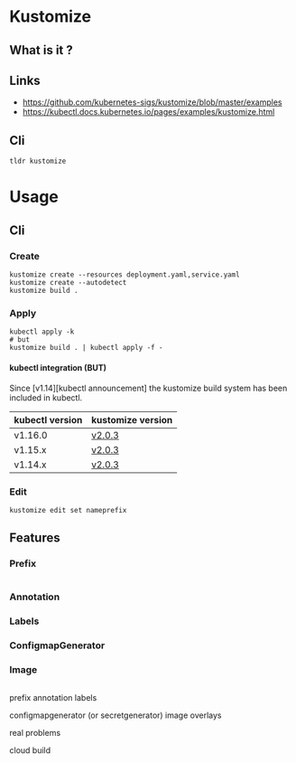 # Kustomize 

## What is it ?

## Links

* https://github.com/kubernetes-sigs/kustomize/blob/master/examples
* https://kubectl.docs.kubernetes.io/pages/examples/kustomize.html

## Cli

``` shell script
tldr kustomize 
```

# Usage 

## Cli

### Create
```shell script
kustomize create --resources deployment.yaml,service.yaml
kustomize create --autodetect
kustomize build . 
```

### Apply
```shell script
kubectl apply -k
# but
kustomize build . | kubectl apply -f - 
```

#### kubectl integration (BUT)

Since [v1.14][kubectl announcement] the kustomize build system has been included in kubectl.

| kubectl version | kustomize version |
|---------|--------|
| v1.16.0 | [v2.0.3](https://github.com/kubernetes-sigs/kustomize/tree/v2.0.3) |
| v1.15.x | [v2.0.3](https://github.com/kubernetes-sigs/kustomize/tree/v2.0.3) |
| v1.14.x | [v2.0.3](https://github.com/kubernetes-sigs/kustomize/tree/v2.0.3) |

### Edit
```shell script
kustomize edit set nameprefix 
```

## Features

### Prefix

```yaml

```

### Annotation

### Labels

### ConfigmapGenerator

### Image

 

```

```

prefix
annotation
labels

configmapgenerator (or secretgenerator)
image
overlays


real problems 

cloud build 